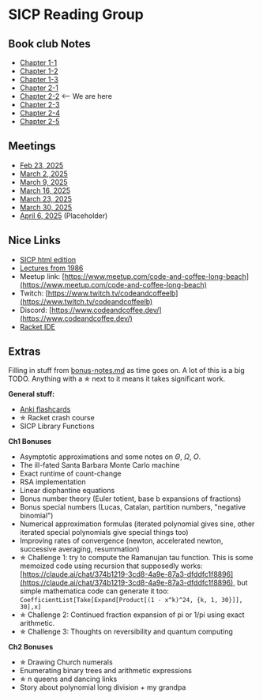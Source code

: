
# SICP Reading Group

## Book club Notes
- [Chapter 1-1](ch1/notes-ch1-1.html)
- [Chapter 1-2](ch1/notes-ch1-2.html)
- [Chapter 1-3](ch1/notes-ch1-3.html)
- [Chapter 2-1](ch2/notes-ch2-1.html)
- [Chapter 2-2](ch2/notes-ch2-2.html) <-- We are here
- [Chapter 2-3](ch2/notes-ch2-3.html)
- [Chapter 2-4](ch2/notes-ch2-4.html)
- [Chapter 2-5](ch2/notes-ch2-5.html)

## Meetings
- [Feb 23, 2025](ch1/notes-ch1-1.html#meeting-02-23-2025)
- [March 2, 2025](ch1/notes-ch1-1.html#meeting-03-02-2025)
- [March 9, 2025](ch1/notes-ch1-2.html#meeting-03-09-2025)
- [March 16, 2025](ch1/notes-ch1-2.html#meeting-03-16-2025)
- [March 23, 2025](ch1/notes-ch1-3.html#meeting-03-23-2025) 
- [March 30, 2025](ch2/notes-ch2-1.html#meeting-03-30-2025) 
- [April 6, 2025](ch2/notes-ch2-2.html#meeting-04-06-2025) (Placeholder)

## Nice Links
- [SICP html edition](https://sarabander.github.io/sicp/)
- [Lectures from 1986](https://www.youtube.com/playlist?list=PLE18841CABEA24090)
- Meetup link: [https://www.meetup.com/code-and-coffee-long-beach](https://www.meetup.com/code-and-coffee-long-beach)
- Twitch: [https://www.twitch.tv/codeandcoffeelb](https://www.twitch.tv/codeandcoffeelb)
- Discord: [https://www.codeandcoffee.dev/](https://www.codeandcoffee.dev/)
- [Racket IDE](https://www.racket-lang.org/)

## Extras

Filling in stuff from [bonus-notes.md](bonus-notes.html) as time goes on. A lot of this is a big TODO. Anything with a ✯ next to it means it takes significant work.

**General stuff:**

- [Anki flashcards](anki.html)
- ✯ Racket crash course
- SICP Library Functions

**Ch1 Bonuses**

- Asymptotic approximations and some notes on $\Theta$, $\Omega$, $O$. 
- The ill-fated Santa Barbara Monte Carlo machine
- Exact runtime of count-change
- RSA implementation
- Linear diophantine equations 
- Bonus number theory (Euler totient, base b expansions of fractions)
- Bonus special numbers (Lucas, Catalan, partition numbers, "negative binomial")
- Numerical approximation formulas (iterated polynomial gives sine, other iterated special polynomials give special things too)
- Improving rates of convergence (newton, accelerated newton, successive averaging, resummation)
- ✯ Challenge 1: try to compute the Ramanujan tau function. This is some memoized code using recursion that supposedly works: [https://claude.ai/chat/374b1219-3cd8-4a9e-87a3-dfddfc1f8896](https://claude.ai/chat/374b1219-3cd8-4a9e-87a3-dfddfc1f8896), but simple mathematica code can generate it too: `CoefficientList[Take[Expand[Product[(1 - x^k)^24, {k, 1, 30}]], 30],x]`
- ✯ Challenge 2: Continued fraction expansion of pi or 1/pi using exact arithmetic.
- ✯ Challenge 3: Thoughts on reversibility and quantum computing

**Ch2 Bonuses**

- ✯ Drawing Church numerals
- Enumerating binary trees and arithmetic expressions
- ✯ n queens and dancing links
- Story about polynomial long division + my grandpa
